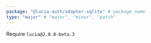 ```yaml
---
package: "@lucia-auth/adapter-sqlite" # package name
type: "major" # "major", "minor", "patch"
---
```


Require `lucia@2.0.0-beta.3`